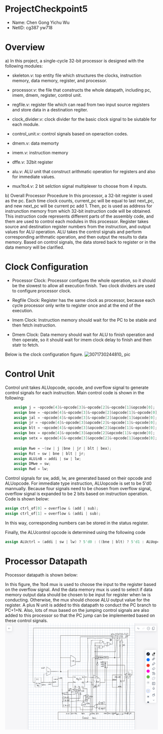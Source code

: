# ProjectCheckpoint5
- Name: Chen Gong  Yichu Wu
- NetID: cg387  yw718

# Overview
a) In this project, a single-cycle 32-bit processor is designed with the following modules:
- skeleton.v: top entity file which structures the clocks, instruction memory, data memory, register, and processor.

- processor.v: the file that constructs the whole datapath, including pc, imem, dmem, register, control unit.
  
- regfile.v: register file which can read from two input source registers and store data in a destination regiter.
  
- clock_divider.v: clock divider for the basic clock signal to be siutable for each module.
  
- control_unit.v: control signals based on operaction codes.
  
- dmem.v: data memorty

- imem.v: instruction memory

- dffe.v: 32bit register

- alu.v: ALU unit that construct arithmatic operation for registers and also for immediate values.

- mux1to4.v: 2 bit selction signal multiplexer to choose from 4 inputs.

b) Overall Processor Procedure
In this processor, a 32-bit register is used as the pc. Each time clock counts, current_pc will be equal to last next_pc, and new next_pc will be current pc add 1. Then, pc is used as address for instrunction memory from which 32-bit instruction code will be obtained. This instruction code represents different parts of the assembly code, and them are used to control each modules in this processor. Register takes source and destination register numbers from the instruction, and output values for ALU operation. ALU takes the control signals and perform corresponding arithmatic operation, and then output the results to data memory. Based on control signals, the data stored back to register or in the data memory will be clarified.

# Clock Configuration
- Processor Clock: Processor configues the whole operation, so it should be the slowest to allow all execution finish. Two clock dividers are used to configure processor clock.

- Regfile Clock: Register has the same clock as processor, because each cycle processor only write to register once and at the end of the execution.

- Imem Clock: Instruction memory should wait for the PC to be stable and then fetch instruction.

- Dmem Clock: Data memory should wait for ALU to finish operation and then operate, so it should wait for imem clock delay to finish and then statr to fetch.

Below is the clock configuration figure.
![3071730244810_ pic](https://github.com/user-attachments/assets/a905620d-ff8e-4896-a7f1-78af8af44bc9)


# Control Unit
Control unit takes ALUopcode, opcode, and overflow signal to generate control signals for each instruction. Main control code is shown in the following: 

```Verilog
	assign j = ~opcode[4]&~opcode[3]&~opcode[2]&~opcode[1]&opcode[0];
	assign bne = ~opcode[4]&~opcode[3]&~opcode[2]&opcode[1]&~opcode[0];
	assign jal = ~opcode[4]&~opcode[3]&~opcode[2]&opcode[1]&opcode[0];
	assign jr = ~opcode[4]&~opcode[3]&opcode[2]&~opcode[1]&~opcode[0];
	assign blt = ~opcode[4]&~opcode[3]&opcode[2]&opcode[1]&~opcode[0];
	assign bex = opcode[4]&~opcode[3]&opcode[2]&opcode[1]&~opcode[0];
	assign setx = opcode[4]&~opcode[3]&opcode[2]&~opcode[1]&opcode[0];
	
	assign Rwe = ~(sw | j |bne | jr | blt | bex);
	assign Rst = sw | bne | blt | jr;
	assign ALUinB = addi | sw | lw;
	assign DMwe = sw;
	assign Rwd = lw;

```

Control signals for sw, addi, lw, are generated based on their opcode and ALUopcode. For immediate type instruction, ALUopcode is set to be 5'd0 mannually. 
Because four signals need to be chosen from overflow signal, overflow signal is expanded to be 2 bits based on instruction operation. Code is shown below:
```Verilog
assign ctrl_of[0] = overflow & (add | sub);
assign ctrl_of[1] = overflow & (addi | sub);
```
In this way, corresponding numbers can be stored in the status register.

Finally, the ALUcontrol opcode is determined using the following code
```Verilog
assign ALUctrl = (addi | sw | lw) ? 5'd0 : ((bne | blt) ? 5'd1 : ALUopcode);
```


# Processor Datapath
Processor datapath is shown below:

In this figure, the 1to4 mux is used to choose the input to the register based on the overflow signal. And the data memory mux is used to select if data memory output data should be chosen to be input for register when lw is conducting. Otherwise, the mux should choose ALU output value for the register. A plus N unit is added to this datapath to conduct the PC branch to PC+1+N. Also, lots of mux based on the jumping control signals are also added to this processor so that the PC jump can be implemented based on these control signals.
![3241730245255_ pic](IMG_0841.PNG)

